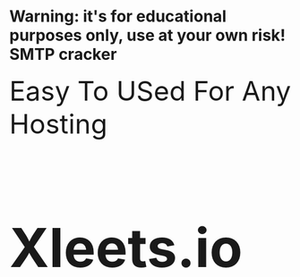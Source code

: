# Warning: it's for educational purposes only, use at your own risk! SMTP cracker
<font size="36px"> Easy To USed For Any Hosting 
# Xleets.io 

